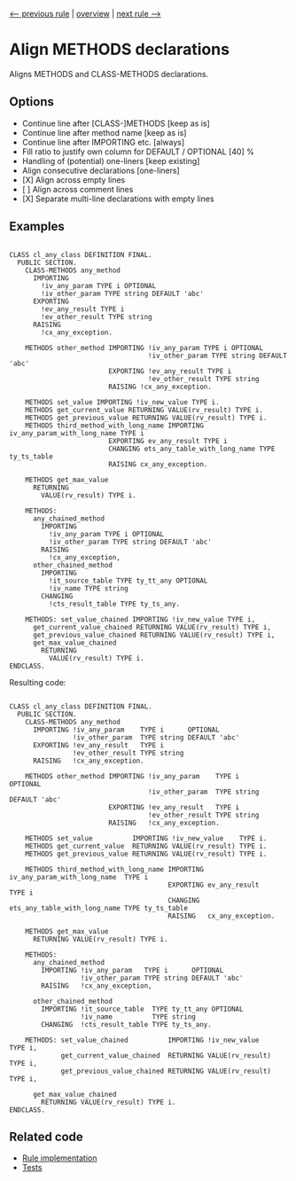[<-- previous rule](AlignAbapDocRule.md) | [overview](../rules.md) | [next rule -->](AlignMethodsForTestingRule.md)

# Align METHODS declarations

Aligns METHODS and CLASS-METHODS declarations.

## Options

* Continue line after \[CLASS-\]METHODS \[keep as is\]
* Continue line after method name \[keep as is\]
* Continue line after IMPORTING etc. \[always\]
* Fill ratio to justify own column for DEFAULT / OPTIONAL \[40\] %
* Handling of \(potential\) one-liners \[keep existing\]
* Align consecutive declarations \[one-liners\]
* \[X\] Align across empty lines
* \[ \] Align across comment lines
* \[X\] Separate multi-line declarations with empty lines

## Examples


```ABAP

CLASS cl_any_class DEFINITION FINAL.
  PUBLIC SECTION.
    CLASS-METHODS any_method
      IMPORTING
        !iv_any_param TYPE i OPTIONAL
        !iv_other_param TYPE string DEFAULT 'abc'
      EXPORTING
        !ev_any_result TYPE i
        !ev_other_result TYPE string
      RAISING
        !cx_any_exception.

    METHODS other_method IMPORTING !iv_any_param TYPE i OPTIONAL
                                   !iv_other_param TYPE string DEFAULT 'abc'
                         EXPORTING !ev_any_result TYPE i
                                   !ev_other_result TYPE string
                         RAISING !cx_any_exception.

    METHODS set_value IMPORTING !iv_new_value TYPE i.
    METHODS get_current_value RETURNING VALUE(rv_result) TYPE i.
    METHODS get_previous_value RETURNING VALUE(rv_result) TYPE i.
    METHODS third_method_with_long_name IMPORTING iv_any_param_with_long_name TYPE i
                         EXPORTING ev_any_result TYPE i
                         CHANGING ets_any_table_with_long_name TYPE ty_ts_table
                         RAISING cx_any_exception.

    METHODS get_max_value
      RETURNING
        VALUE(rv_result) TYPE i.

    METHODS:
      any_chained_method
        IMPORTING
          !iv_any_param TYPE i OPTIONAL
          !iv_other_param TYPE string DEFAULT 'abc'
        RAISING
          !cx_any_exception,
      other_chained_method
        IMPORTING
          !it_source_table TYPE ty_tt_any OPTIONAL
          !iv_name TYPE string
        CHANGING
          !cts_result_table TYPE ty_ts_any.

    METHODS: set_value_chained IMPORTING !iv_new_value TYPE i,
      get_current_value_chained RETURNING VALUE(rv_result) TYPE i,
      get_previous_value_chained RETURNING VALUE(rv_result) TYPE i,
      get_max_value_chained
        RETURNING
          VALUE(rv_result) TYPE i.
ENDCLASS.
```

Resulting code:

```ABAP

CLASS cl_any_class DEFINITION FINAL.
  PUBLIC SECTION.
    CLASS-METHODS any_method
      IMPORTING !iv_any_param    TYPE i      OPTIONAL
                !iv_other_param  TYPE string DEFAULT 'abc'
      EXPORTING !ev_any_result   TYPE i
                !ev_other_result TYPE string
      RAISING   !cx_any_exception.

    METHODS other_method IMPORTING !iv_any_param    TYPE i      OPTIONAL
                                   !iv_other_param  TYPE string DEFAULT 'abc'
                         EXPORTING !ev_any_result   TYPE i
                                   !ev_other_result TYPE string
                         RAISING   !cx_any_exception.

    METHODS set_value          IMPORTING !iv_new_value    TYPE i.
    METHODS get_current_value  RETURNING VALUE(rv_result) TYPE i.
    METHODS get_previous_value RETURNING VALUE(rv_result) TYPE i.

    METHODS third_method_with_long_name IMPORTING iv_any_param_with_long_name  TYPE i
                                        EXPORTING ev_any_result                TYPE i
                                        CHANGING  ets_any_table_with_long_name TYPE ty_ts_table
                                        RAISING   cx_any_exception.

    METHODS get_max_value
      RETURNING VALUE(rv_result) TYPE i.

    METHODS:
      any_chained_method
        IMPORTING !iv_any_param   TYPE i      OPTIONAL
                  !iv_other_param TYPE string DEFAULT 'abc'
        RAISING   !cx_any_exception,

      other_chained_method
        IMPORTING !it_source_table  TYPE ty_tt_any OPTIONAL
                  !iv_name          TYPE string
        CHANGING  !cts_result_table TYPE ty_ts_any.

    METHODS: set_value_chained          IMPORTING !iv_new_value    TYPE i,
             get_current_value_chained  RETURNING VALUE(rv_result) TYPE i,
             get_previous_value_chained RETURNING VALUE(rv_result) TYPE i,

      get_max_value_chained
        RETURNING VALUE(rv_result) TYPE i.
ENDCLASS.
```

## Related code

* [Rule implementation](../../com.sap.adt.abapcleaner/src/com/sap/adt/abapcleaner/rules/alignment/AlignMethodsDeclarationRule.java)
* [Tests](../../test/com.sap.adt.abapcleaner.test/src/com/sap/adt/abapcleaner/rules/alignment/AlignMethodsDeclarationTest.java)

